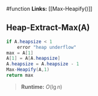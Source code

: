 #function 
**Links:** [[Max-Heapify()]]
## Heap-Extract-Max(A)
```java
if A.heapsize < 1
	error "heap underflow"
max = A[1]
A[1] = A[A.heapsize]
A.heapsize = A.heapsize - 1
Max-Heapify(A,1)
return max
```
>**Runtime:** $O(\lg n)$ 


